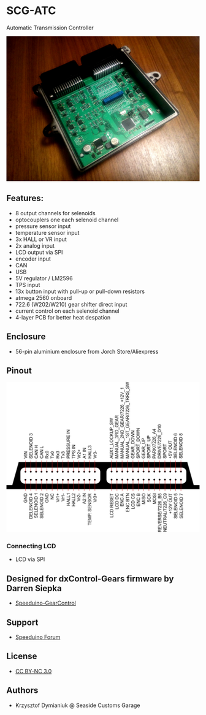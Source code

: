 # SCG-ATC

Automatic Transmission Controller

![Board](asembled.jpg?raw=true "Board")

## Features:
* 8 output channels for selenoids
* optocouplers one each selenoid channel
* pressure sensor input
* temperature sensor input
* 3x HALL or VR input
* 2x analog input
* LCD output via SPI
* encoder input
* CAN
* USB
* 5V regulator / LM2596
* TPS input
* 13x button input with pull-up or pull-down resistors
* atmega 2560 onboard
* 722.6 (W202/W210) gear shifter direct input
* current control on each selenoid channel
* 4-layer PCB for better heat despation

## Enclosure
* 56-pin aluminium enclosure from Jorch Store/Aliexpress

## Pinout
![Pinout](enclosure_pinout.jpg?raw=true "Pinout")

### Connecting LCD
* LCD via SPI

## Designed for dxControl-Gears firmware by Darren Siepka
* [Speeduino-GearControl](https://github.com/Autohome2/dxControl-Gears)

## Support
* [Speeduino Forum](https://speeduino.com/forum/viewtopic.php?f=15&t=1827)

## License
* [CC BY-NC 3.0](https://creativecommons.org/licenses/by-nc/3.0/)

## Authors
* Krzysztof Dymianiuk @ Seaside Customs Garage
